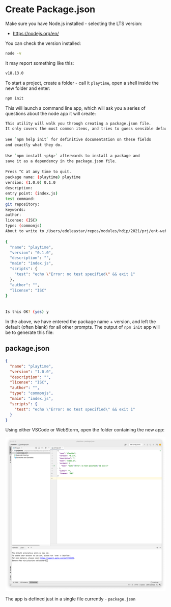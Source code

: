 # Create Package.json

Make sure you have Node.js installed - selecting the LTS version:

- <https://nodejs.org/en/>

You can check the version installed:

~~~bash
node -v
~~~

It may report something like this:

~~~bash
v18.13.0
~~~

To start a project, create a folder - call it `playtime`, open a shell inside the new folder and enter:

~~~bash
npm init
~~~

This will launch a command line app, which will ask you a series of questions about the node app it will create:

~~~bash
This utility will walk you through creating a package.json file.
It only covers the most common items, and tries to guess sensible defaults.

See `npm help init` for definitive documentation on these fields
and exactly what they do.

Use `npm install <pkg>` afterwards to install a package and
save it as a dependency in the package.json file.

Press ^C at any time to quit.
package name: (playtime) playtime
version: (1.0.0) 0.1.0
description:
entry point: (index.js)
test command:
git repository:
keywords:
author:
license: (ISC)
type: (commonjs)
About to write to /Users/edeleastar/repos/modules/hdip/2021/prj/ent-web/scratch/package.json:

{
  "name": "playtime",
  "version": "0.1.0",
  "description": "",
  "main": "index.js",
  "scripts": {
    "test": "echo \"Error: no test specified\" && exit 1"
  },
  "author": "",
  "license": "ISC"
}


Is this OK? (yes) y
~~~

In the above, we have entered the package name + version, and left the default (often blank) for all other prompts. The output of `npm init` app will be to generate this file:

## package.json

~~~json
{
  "name": "playtime",
  "version": "1.0.0",
  "description": "",
  "license": "ISC",
  "author": "",
  "type": "commonjs",
  "main": "index.js",
  "scripts": {
    "test": "echo \"Error: no test specified\" && exit 1"
  }
}

~~~

Using either VSCode or WebStorm, open the folder containing the new app:

![](img/01.png)

The app is defined just in a single file currently - `package.json`